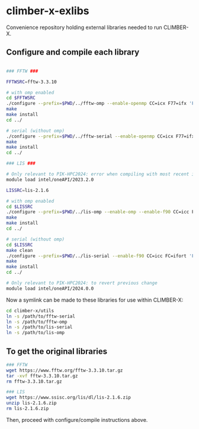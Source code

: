# climber-x-exlibs
Convenience repository holding external libraries needed to run CLIMBER-X.

## Configure and compile each library

```bash

### FFTW ###

FFTWSRC=fftw-3.3.10

# with omp enabled
cd $FFTWSRC
./configure --prefix=$PWD/../fftw-omp --enable-openmp CC=icx F77=ifx 'FFLAGS=-Ofast -march=core-avx2 -mtune=core-avx2 -traceback' 'CFLAGS=-Ofast -march=core-avx2 -mtune=core-avx2 -traceback'
make
make install
cd ../

# serial (without omp) 
./configure --prefix=$PWD/../fftw-serial --enable-openmp CC=icx F77=ifx 'FFLAGS=-Ofast -march=core-avx2 -mtune=core-avx2 -traceback' 'CFLAGS=-Ofast -march=core-avx2 -mtune=core-avx2 -traceback'
make
make install
cd ../

### LIS ###

# Only relevant to PIK-HPC2024: error when compiling with most recent intel OneAPI 2024.0
module load intel/oneAPI/2023.2.0

LISSRC=lis-2.1.6

# with omp enabled
cd $LISSRC
./configure --prefix=$PWD/../lis-omp --enable-omp --enable-f90 CC=icc FC=ifort 'FFLAGS=-Ofast -march=core-avx2 -mtune=core-avx2 -traceback' 'CFLAGS=-Ofast -march=core-avx2 -mtune=core-avx2 -traceback'
make
make install
cd ../

# serial (without omp) 
cd $LISSRC
make clean
./configure --prefix=$PWD/../lis-serial --enable-f90 CC=icc FC=ifort 'FFLAGS=-Ofast -march=core-avx2 -mtune=core-avx2 -traceback' 'CFLAGS=-Ofast -march=core-avx2 -mtune=core-avx2 -traceback'
make
make install
cd ../

# Only relevant to PIK-HPC2024: to revert previous change
module load intel/oneAPI/2024.0.0

```

Now a symlink can be made to these libraries for use within CLIMBER-X:

```bash
cd climber-x/utils
ln -s /path/to/fftw-serial
ln -s /path/to/fftw-omp
ln -s /path/to/lis-serial
ln -s /path/to/lis-omp
```




## To get the original libraries

```bash
### FFTW
wget https://www.fftw.org/fftw-3.3.10.tar.gz
tar -xvf fftw-3.3.10.tar.gz
rm fftw-3.3.10.tar.gz

### LIS
wget https://www.ssisc.org/lis/dl/lis-2.1.6.zip
unzip lis-2.1.6.zip
rm lis-2.1.6.zip
```

Then, proceed with configure/compile instructions above.
